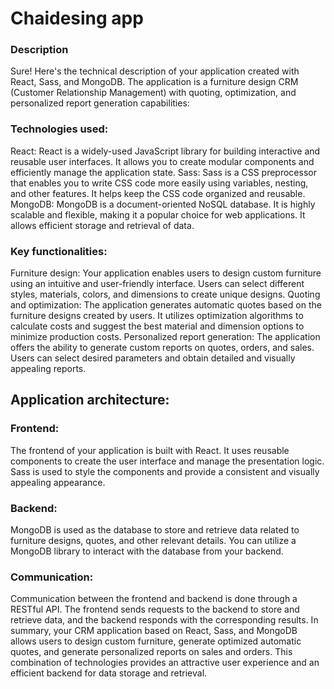 # Chaidesing app

### Description

<p>
Sure! Here's the technical description of your application created with React, Sass, and MongoDB. The application is a furniture design CRM (Customer Relationship Management) with quoting, optimization, and personalized report generation capabilities:
</p>



 ### Technologies used:
<p>
React: React is a widely-used JavaScript library for building interactive and reusable user interfaces. It allows you to create modular components and efficiently manage the application state.
Sass: Sass is a CSS preprocessor that enables you to write CSS code more easily using variables, nesting, and other features. It helps keep the CSS code organized and reusable.
MongoDB: MongoDB is a document-oriented NoSQL database. It is highly scalable and flexible, making it a popular choice for web applications. It allows efficient storage and retrieval of data.
</p>

### Key functionalities:
<p>
Furniture design: Your application enables users to design custom furniture using an intuitive and user-friendly interface. Users can select different styles, materials, colors, and dimensions to create unique designs.
Quoting and optimization: The application generates automatic quotes based on the furniture designs created by users. It utilizes optimization algorithms to calculate costs and suggest the best material and dimension options to minimize production costs.
Personalized report generation: The application offers the ability to generate custom reports on quotes, orders, and sales. Users can select desired parameters and obtain detailed and visually appealing reports.
</p>

## Application architecture:

### Frontend:

 The frontend of your application is built with React. It uses reusable components to create the user interface and manage the presentation logic. Sass is used to style the components and provide a consistent and visually appealing appearance.
### Backend:
MongoDB is used as the database to store and retrieve data related to furniture designs, quotes, and other relevant details. You can utilize a MongoDB library to interact with the database from your backend.
### Communication:
 Communication between the frontend and backend is done through a RESTful API. The frontend sends requests to the backend to store and retrieve data, and the backend responds with the corresponding results.
In summary, your CRM application based on React, Sass, and MongoDB allows users to design custom furniture, generate optimized automatic quotes, and generate personalized reports on sales and orders. This combination of technologies provides an attractive user experience and an efficient backend for data storage and retrieval.
</p>